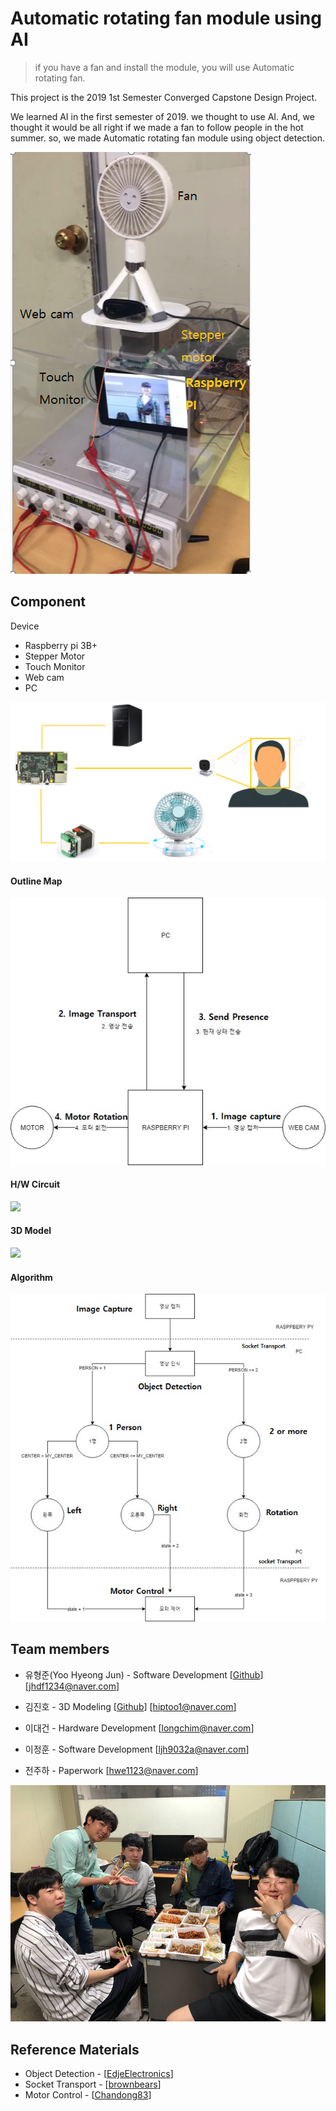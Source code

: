 #  Automatic rotating fan module using AI
> if you have a fan and install the module, you will use Automatic rotating fan.


 This project is the 2019 1st Semester Converged Capstone Design Project. 

 We learned AI in the first semester of 2019. we thought to use AI. And, we thought it would be all right if we made a fan to follow people in the hot summer. so, we made Automatic rotating fan module using object detection.


![](device.png)

## Component

Device

- Raspberry pi 3B+
- Stepper Motor
- Touch Monitor
- Web cam
- PC

![](Component.png)

#### Outline Map
![](Outline_map.jpg)



#### H/W Circuit

![](H-W_circuit.png) 

#### 3D Model
![](what.png)

#### Algorithm

![](Algorithm.jpg)

## Team members

- 유형준(Yoo Hyeong Jun) - Software Development [[Github](https://github.com/cocopambag)] [jhdf1234@naver.com]

- 김진호 - 3D Modeling [[Github](https://github.com/hiptoo1)] [hiptoo1@naver.com]

- 이대건  - Hardware Development [longchim@naver.com]

- 이정훈 - Software Development [ljh9032a@naver.com]

- 전주하 - Paperwork [hwe1123@naver.com]

![](Team.jpg)

## Reference Materials

- Object Detection - [[EdjeElectronics](https://github.com/EdjeElectronics/TensorFlow-Object-Detection-API-Tutorial-Train-Multiple-Objects-Windows-10)]
- Socket Transport - [[brownbears](https://brownbears.tistory.com/207)]
- Motor Control - [[Chandong83](https://brownbears.tistory.com/207)]